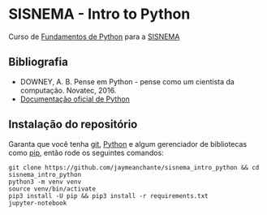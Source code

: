 # SISNEMA - Intro to Python

Curso de [Fundamentos de Python](https://sisnema.com.br/fundamentos-de-python) para a [SISNEMA](https://sisnema.com.br)

## Bibliografia

* DOWNEY, A. B. Pense em Python - pense como um cientista da computação. Novatec, 2016.
* [Documentação oficial de Python](https://docs.python.org)

## Instalação do repositório

Garanta que você tenha [git](https://git-scm.com), [Python](https://python.org) e algum gerenciador de bibliotecas como [pip](https://pip.pypa.io/en/stable/installing/), então rode os seguintes comandos:

```
git clone https://github.com/jaymeanchante/sisnema_intro_python && cd sisnema_intro_python
python3 -m venv venv
source venv/bin/activate
pip3 install -U pip && pip3 install -r requirements.txt
jupyter-notebook
```